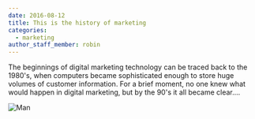 ```yaml
---
date: 2016-08-12
title: This is the history of marketing
categories:
  - marketing
author_staff_member: robin
---
```

The beginnings of digital marketing technology can be traced back to the 1980's, when computers became sophisticated enough to store huge volumes of customer information. For a brief moment, no one knew what would happen in digital marketing, but by the 90's it all became clear....
<!--more-->

![Man](https://source.unsplash.com/random/1500x1146)

